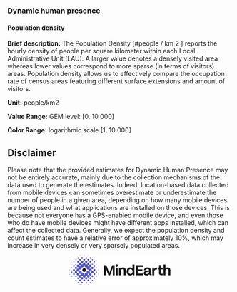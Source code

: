 ### Dynamic human presence

#### Population density

**Brief description:** The Population Density [#people / km 2 ] reports the hourly density of people
per square kilometer within each Local Administrative Unit (LAU). A larger value denotes a
densely visited area whereas lower values correspond to more sparse (in terms of visitors)
areas. Population density allows us to effectively compare the occupation rate of census areas
featuring different surface extensions and amount of visitors.

**Unit:** people/km2

**Value Range:** GEM level: [0, 10 000]

**Color Range:** logarithmic scale [1, 10 000]


## Disclaimer

Please note that the provided estimates for Dynamic Human Presence may not be entirely
accurate, mainly due to the collection mechanisms of the data used to generate the estimates.
Indeed, location-based data collected from mobile devices can sometimes overestimate or
underestimate the number of people in a given area, depending on how many mobile devices
are being used and what applications are installed on those devices. This is because not
everyone has a GPS-enabled mobile device, and even those who do have mobile devices might
have different apps installed, which can affect the collected data. Generally, we expect the
population density and count estimates to have a relative error of approximately 10%, which
may increase in very densely or very sparsely populated areas.

<div align="middle">
  <img alt="Mindearth Logo" src="https://raw.githubusercontent.com/eurodatacube/eodash-assets/main/collections/gtif-logos/mindearth.png" width="45%" style="vertical-align: middle;"/>
</div>
